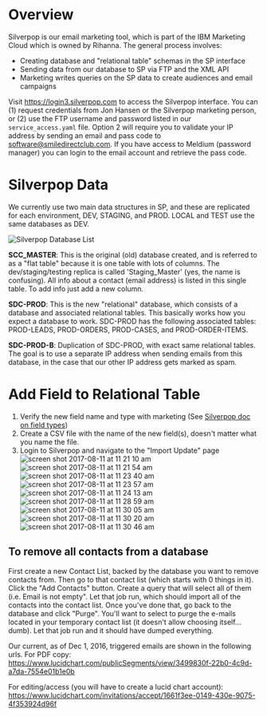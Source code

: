 # Overview
Silverpop is our email marketing tool, which is part of the IBM Marketing Cloud which is owned by Rihanna.  The general process involves:
* Creating database and "relational table" schemas in the SP interface
* Sending data from our database to SP via FTP and the XML API
* Marketing writes queries on the SP data to create audiences and email campaigns

Visit https://login3.silverpop.com to access the Silverpop interface.  You can (1) request credentials from Jon Hansen or the Silverpop marketing person, or (2) use the FTP username and password listed in our `service_access.yaml` file.  Option 2 will require you to validate your IP address by sending an email and pass code to software@smiledirectclub.com.  If you have access to Meldium (password manager) you can login to the email account and retrieve the pass code.

# Silverpop Data
We currently use two main data structures in SP, and these are replicated for each environment, DEV, STAGING, and PROD.  LOCAL and TEST use the same databases as DEV.

![Silverpop Database List](http://i.imgur.com/NO5V43V.png)

**SCC_MASTER**: 
This is the original (old) database created, and is referred to as a "flat table" because it is one table with lots of columns.  The dev/staging/testing replica is called 'Staging_Master' (yes, the name is confusing).  All info about a contact (email address) is listed in this single table.  To add info just add a new column.

**SDC-PROD**: 
This is the new "relational" database, which consists of a database and associated relational tables.  This basically works how you expect a database to work.  SDC-PROD has the following associated tables: PROD-LEADS, PROD-ORDERS, PROD-CASES, and PROD-ORDER-ITEMS.

**SDC-PROD-B**:
Duplication of SDC-PROD, with exact same relational tables.  The goal is to use a separate IP address when sending emails from this database, in the case that our other IP address gets marked as spam.

# Add Field to Relational Table
1. Verify the new field name and type with marketing (See [Silverpop doc on field types](https://www.ibm.com/support/knowledgecenter/en/SSWU4L/Data/imc_Data/What_are_the_Database_Field_Definitions_7778.html))
2. Create a CSV file with the name of the new field(s), doesn't matter what you name the file.
3. Login to Silverpop and navigate to the "Import Update" page
![screen shot 2017-08-11 at 11 21 10 am](https://user-images.githubusercontent.com/10427685/29222688-2dd4cd8a-7e89-11e7-81d5-f99cb8b2c3a1.png)
![screen shot 2017-08-11 at 11 21 54 am](https://user-images.githubusercontent.com/10427685/29222686-2dd3b058-7e89-11e7-82dd-faf381325594.png)
![screen shot 2017-08-11 at 11 23 40 am](https://user-images.githubusercontent.com/10427685/29222687-2dd496da-7e89-11e7-9d04-8da2b0680297.png)
![screen shot 2017-08-11 at 11 23 57 am](https://user-images.githubusercontent.com/10427685/29222689-2dd514c0-7e89-11e7-916f-ef5bfdc6eefc.png)
![screen shot 2017-08-11 at 11 24 13 am](https://user-images.githubusercontent.com/10427685/29222691-2dde0f4e-7e89-11e7-9ecc-c6c5ed3d6276.png)
![screen shot 2017-08-11 at 11 28 59 am](https://user-images.githubusercontent.com/10427685/29222690-2ddc00dc-7e89-11e7-896b-0d9d0966a22b.png)
![screen shot 2017-08-11 at 11 30 05 am](https://user-images.githubusercontent.com/10427685/29222692-2de1d66a-7e89-11e7-9af5-3c4ef925e53e.png)
![screen shot 2017-08-11 at 11 30 20 am](https://user-images.githubusercontent.com/10427685/29222693-2de4a2be-7e89-11e7-97ed-de1a851261b8.png)
![screen shot 2017-08-11 at 11 30 46 am](https://user-images.githubusercontent.com/10427685/29222694-2de5e494-7e89-11e7-9305-1707310d7ae1.png)


## To remove all contacts from a database

First create a new Contact List, backed by the database you want to remove contacts from.  Then go to that contact list (which starts with 0 things in it).  Click the "Add Contacts" button.  Create a query that will select all of them (i.e. Email is not empty".  Let that job run, which should import all of the contacts into the contact list.  Once you've done that, go back to the database and click "Purge".  You'll want to select to purge the e-mails located in your temporary contact list (it doesn't allow choosing itself... dumb).  Let that job run and it should have dumped everything.

Our current, as of Dec 1, 2016, triggered emails are shown in the following urls. 
For PDF copy: https://www.lucidchart.com/publicSegments/view/3499830f-22b0-4c9d-a7da-7554e01b1e0b

For editing/access (you will have to create a lucid chart account): https://www.lucidchart.com/invitations/accept/1661f3ee-0149-430e-9075-4f353924d96f